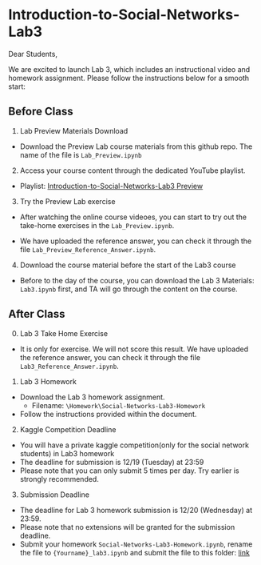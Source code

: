 # Introduction-to-Social-Networks-Lab3
Dear Students,

We are excited to launch Lab 3, which includes an instructional video and homework assignment. Please follow the instructions below for a smooth start:

## Before Class

1. Lab Preview Materials Download

- Download the Preview Lab course materials from this github repo. The name of the file is `Lab_Preview.ipynb`

2. Access your course content through the dedicated YouTube playlist.

- Playlist: [Introduction-to-Social-Networks-Lab3 Preview](https://www.youtube.com/watch?v=YG1nCE_FaWI&list=PLo0uVI-qZd4pSON_FT7dewGDXujdstDvP&index=1&ab_channel=%E4%BA%94%E4%BB%A3GG)

3. Try the Preview Lab exercise

- After watching the online course videoes, you can start to try out the take-home exercises in the `Lab_Preview.ipynb`.

- We have uploaded the reference answer, you can check it through the file `Lab_Preview_Reference_Answer.ipynb`.

4. Download the course material before the start of the Lab3 course

- Before to the day of the course, you can download the 
Lab 3 Materials: `Lab3.ipynb` first, and TA will go through the content on the course.


## After Class
0. Lab 3 Take Home Exercise

- It is only for exercise. We will not score this result. We have uploaded the reference answer, you can check it through the file `Lab3_Reference_Answer.ipynb`.

1. Lab 3 Homework

- Download the Lab 3 homework assignment.
    - Filename: `\Homework\Social-Networks-Lab3-Homework`
- Follow the instructions provided within the document.

2. Kaggle Competition Deadline

- You will have a private kaggle competition(only for the social network students) in Lab3 homework
- The deadline for submission is 12/19 (Tuesday) at 23:59
- Please note that you can only submit 5 times per day. Try earlier is strongly recommended.

3. Submission Deadline

- The deadline for Lab 3 homework submission is 12/20 (Wednesday) at 23:59.
- Please note that no extensions will be granted for the submission deadline.
- Submit your homework `Social-Networks-Lab3-Homework.ipynb`, rename the file to `{Yourname}_lab3.ipynb` and submit the file to this folder: [link](https://drive.google.com/drive/folders/1auARVdUHtww5U_T6MDeiZ8ApZ_ANjeYl?usp=sharing)
